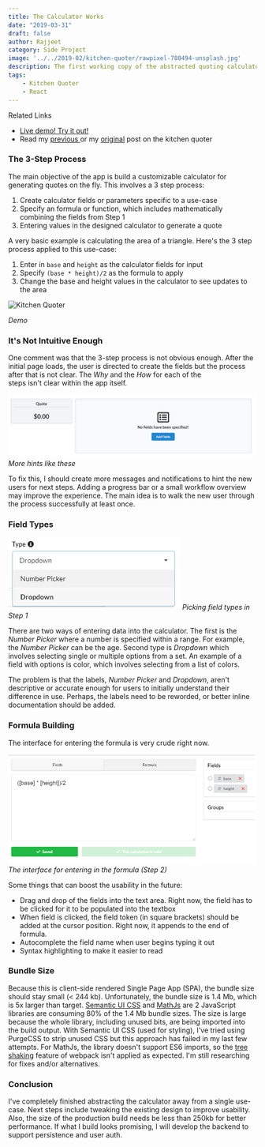 ```yaml
---
title: The Calculator Works
date: "2019-03-31"
draft: false
author: Rajjeet
category: Side Project
image: '../../2019-02/kitchen-quoter/rawpixel-780494-unsplash.jpg'
description: The first working copy of the abstracted quoting calculator is done, but there are multiple issues that need fixing. In this post I talk about the areas for improvement.    
tags: 
    - Kitchen Quoter 
    - React
---
```


<div class="ui icon message">
    <i class="linkify icon"></i>
    <div class="content">
        <div class="header">Related Links</div>
        <ul class="list">
            <li><a target="_blank" href="https://d3c237k00uyj5k.cloudfront.net/">Live demo! Try it out!</a></li>
            <li>Read my <a target="_blank" href="//ortmesh.com/abstracting-kitchen-quoter">previous </a>or my 
            <a target="_blank" href="//ortmesh.com/kitchen-quoter">original</a> post on the kitchen quoter</li>
        </ul>
    </div>
</div>

### The 3-Step Process
The main objective of the app is build a customizable calculator for generating quotes on the fly.
This involves a 3 step process: 
1. Create calculator fields or parameters specific to a use-case 
2. Specify an formula or function, which includes mathematically combining the fields from Step 1
3. Entering values in the designed calculator to generate a quote

A very basic example is calculating the area of a triangle. Here's the 3 step process applied to this use-case:
1. Enter in `base` and `height` as the calculator fields for input
2. Specify `(base * height)/2` as the formula to apply
3. Change the base and height values in the calculator to see updates to the area
  
<div class="ui container">
    <img class="ui image" src="/gifs/kitchen-quoter-4.gif" alt="Kitchen Quoter" />    
</div>

_Demo_

  
### It's Not Intuitive Enough
One comment was that the 3-step process is not obvious enough. After the initial page loads, the 
user is directed to create the fields but the process after that is not clear. The _Why_ and the _How_ for each of the  
steps isn't clear within the app itself.

![](initial-byoc-page.png)
_More hints like these_

To fix this, I should create more messages and notifications to hint the new users for next steps.
Adding a progress bar or a small workflow overview may improve the experience. The main idea is to walk the 
new user through the process successfully at least once.

### Field Types

![](field-types.png)
_Picking field types in Step 1_

There are two ways of entering data into the calculator. The first is the _Number Picker_ where a number is specified within a range. 
For example, the _Number Picker_ can be the age. Second type is _Dropdown_ which involves selecting single or multiple options from a set.
An example of a field with options is color, which involves selecting from a list of colors. 

The problem is that
the labels, _Number Picker_ and _Dropdown_, aren't descriptive or accurate enough for users to initially understand 
their difference in use.
Perhaps, the labels need to be reworded, or better inline documentation should be added.

### Formula Building
The interface for entering the formula is very crude right now.
  
![](formula-builder.png)
_The interface for entering in the formula (Step 2)_

Some things that can boost the usability in the future:
* Drag and drop of the fields into the text area. Right now, the field has to be clicked for it to be populated into the textbox
* When field is clicked, the field token (in square brackets) should be added at the cursor position. Right now, it appends to the end of formula.
* Autocomplete the field name when user begins typing it out
* Syntax highlighting to make it easier to read

### Bundle Size
Because this is client-side rendered Single Page App (SPA), the bundle size should stay small (< 244 kb). 
Unfortunately, the bundle size is 1.4 Mb, which is 5x larger than target. 
<a href="https://react.semantic-ui.com/" target="_blank">Semantic UI CSS</a> and 
<a href="https://mathjs.org/" target="_blank">MathJs</a> are 2 JavaScript libraries are consuming 80% of the 1.4 Mb
bundle sizes. The size is large because the whole library, including unused bits, are being imported into the build
output. With Semantic UI CSS (used for styling), I've tried using PurgeCSS to strip unused CSS but this approach
has failed in my last few attempts. For MathJs, the library doesn't support ES6 imports, so the 
<a href="https://webpack.js.org/guides/tree-shaking/" target="_blank">tree shaking</a>
feature of webpack isn't applied as expected. I'm still researching for fixes and/or alternatives.

 ### Conclusion
I've completely finished abstracting the calculator away from a single use-case. Next steps 
include tweaking the existing design to improve usability. Also, the size of the production build needs be less than 250kb for 
better performance. If what I build looks promising, I will develop the backend to support persistence and user auth.      


